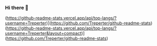 ### Hi there 👋

<!--
**Treperter/Treperter** is a ✨ _special_ ✨ repository because its `README.md` (this file) appears on your GitHub profile.

Here are some ideas to get you started:

- 🔭 I’m currently working on ...
- 🌱 I’m currently learning ...
- 👯 I’m looking to collaborate on ...
- 🤔 I’m looking for help with ...
- 💬 Ask me about ...
- 📫 How to reach me: ...
- 😄 Pronouns: ...
- ⚡ Fun fact: ...
-->

(https://github-readme-stats.vercel.app/api/top-langs/?username=Treperter)](https://github.com/Treperter/github-readme-stats)
(https://github-readme-stats.vercel.app/api/top-langs/?username=Treperter&layout=compact)](https://github.com/Treperter/github-readme-stats)


